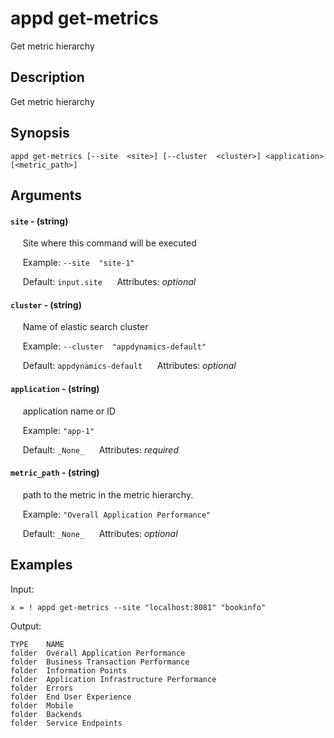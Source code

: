 # appd get-metrics

Get metric hierarchy

## Description

Get metric hierarchy

## Synopsis

`appd get-metrics [--site  <site>] [--cluster  <cluster>] <application> [<metric_path>]`

## Arguments


#### `site` - (string)

&nbsp;&nbsp;&nbsp;&nbsp; Site where this command will be executed  

&nbsp;&nbsp;&nbsp;&nbsp; Example:  `--site  "site-1"`

&nbsp;&nbsp;&nbsp;&nbsp; Default: `input.site`
&nbsp;&nbsp;&nbsp;&nbsp; Attributes: _optional_  


#### `cluster` - (string)

&nbsp;&nbsp;&nbsp;&nbsp; Name of elastic search cluster  

&nbsp;&nbsp;&nbsp;&nbsp; Example:  `--cluster  "appdynamics-default"`

&nbsp;&nbsp;&nbsp;&nbsp; Default: `appdynamics-default`
&nbsp;&nbsp;&nbsp;&nbsp; Attributes: _optional_  


#### `application` - (string)

&nbsp;&nbsp;&nbsp;&nbsp; application name or ID  

&nbsp;&nbsp;&nbsp;&nbsp; Example:  `"app-1"`

&nbsp;&nbsp;&nbsp;&nbsp; Default: `_None_`
&nbsp;&nbsp;&nbsp;&nbsp; Attributes: _required_  


#### `metric_path` - (string)

&nbsp;&nbsp;&nbsp;&nbsp; path to the metric in the metric hierarchy.  

&nbsp;&nbsp;&nbsp;&nbsp; Example:  `"Overall Application Performance"`

&nbsp;&nbsp;&nbsp;&nbsp; Default: `_None_`
&nbsp;&nbsp;&nbsp;&nbsp; Attributes: _optional_  



## Examples

Input: 
```
x = ! appd get-metrics --site "localhost:8081" "bookinfo"
```
Output: 
```
TYPE  	NAME                                   
folder	Overall Application Performance       	
folder	Business Transaction Performance      	
folder	Information Points                    	
folder	Application Infrastructure Performance	
folder	Errors                                	
folder	End User Experience                   	
folder	Mobile                                	
folder	Backends                              	
folder	Service Endpoints                     	
```

